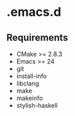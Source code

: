 # .emacs.d
## Requirements
* CMake >= 2.8.3
* Emacs >= 24
* git
* install-info
* libclang
* make
* makeinfo
* stylish-haskell